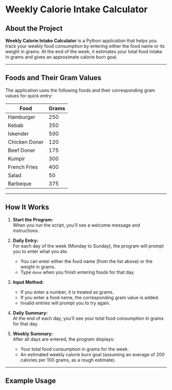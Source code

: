 # Weekly Calorie Intake Calculator

## About the Project

**Weekly Calorie Intake Calculator** is a Python application that helps you track your weekly food consumption by entering either the food name or its weight in grams. At the end of the week, it estimates your total food intake in grams and gives an approximate calorie burn goal.

---

## Foods and Their Gram Values

The application uses the following foods and their corresponding gram values for quick entry:

| Food           | Grams |
|----------------|-------|
| Hamburger      | 250   |
| Kebab          | 350   |
| Iskender       | 500   |
| Chicken Doner  | 120   |
| Beef Doner     | 175   |
| Kumpir         | 300   |
| French Fries   | 400   |
| Salad          | 50    |
| Barbeque       | 375   |

---

## How It Works

1. **Start the Program:**  
   When you run the script, you’ll see a welcome message and instructions.

2. **Daily Entry:**  
   For each day of the week (Monday to Sunday), the program will prompt you to enter what you ate.  
   - You can enter either the food name (from the list above) or the weight in grams.
   - Type `done` when you finish entering foods for that day.

3. **Input Method:**  
   - If you enter a number, it is treated as grams.
   - If you enter a food name, the corresponding gram value is added.
   - Invalid entries will prompt you to try again.

4. **Daily Summary:**  
   At the end of each day, you’ll see your total food consumption in grams for that day.

5. **Weekly Summary:**  
   After all days are entered, the program displays:
   - Your total food consumption in grams for the week.
   - An estimated weekly calorie burn goal (assuming an average of 200 calories per 100 grams, as a rough estimate).

---

## Example Usage
